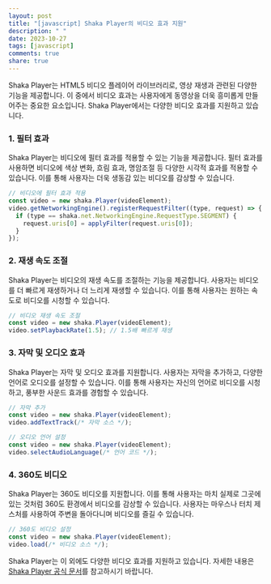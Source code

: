 ```yaml
---
layout: post
title: "[javascript] Shaka Player의 비디오 효과 지원"
description: " "
date: 2023-10-27
tags: [javascript]
comments: true
share: true
---
```


Shaka Player는 HTML5 비디오 플레이어 라이브러리로, 영상 재생과 관련된 다양한 기능을 제공합니다. 이 중에서 비디오 효과는 사용자에게 동영상을 더욱 흥미롭게 만들어주는 중요한 요소입니다. Shaka Player에서는 다양한 비디오 효과를 지원하고 있습니다.

### 1. 필터 효과

Shaka Player는 비디오에 필터 효과를 적용할 수 있는 기능을 제공합니다. 필터 효과를 사용하면 비디오에 색상 변화, 흐림 효과, 명암조절 등 다양한 시각적 효과를 적용할 수 있습니다. 이를 통해 사용자는 더욱 생동감 있는 비디오를 감상할 수 있습니다.

```javascript
// 비디오에 필터 효과 적용
const video = new shaka.Player(videoElement);
video.getNetworkingEngine().registerRequestFilter((type, request) => {
  if (type == shaka.net.NetworkingEngine.RequestType.SEGMENT) {
    request.uris[0] = applyFilter(request.uris[0]);
  }
});
```

### 2. 재생 속도 조절

Shaka Player는 비디오의 재생 속도를 조절하는 기능을 제공합니다. 사용자는 비디오를 더 빠르게 재생하거나 더 느리게 재생할 수 있습니다. 이를 통해 사용자는 원하는 속도로 비디오를 시청할 수 있습니다.

```javascript
// 비디오 재생 속도 조절
const video = new shaka.Player(videoElement);
video.setPlaybackRate(1.5); // 1.5배 빠르게 재생
```

### 3. 자막 및 오디오 효과

Shaka Player는 자막 및 오디오 효과를 지원합니다. 사용자는 자막을 추가하고, 다양한 언어로 오디오를 설정할 수 있습니다. 이를 통해 사용자는 자신의 언어로 비디오를 시청하고, 풍부한 사운드 효과를 경험할 수 있습니다.

```javascript
// 자막 추가
const video = new shaka.Player(videoElement);
video.addTextTrack(/* 자막 소스 */);

// 오디오 언어 설정
const video = new shaka.Player(videoElement);
video.selectAudioLanguage(/* 언어 코드 */);
```

### 4. 360도 비디오

Shaka Player는 360도 비디오를 지원합니다. 이를 통해 사용자는 마치 실제로 그곳에 있는 것처럼 360도 환경에서 비디오를 감상할 수 있습니다. 사용자는 마우스나 터치 제스처를 사용하여 주변을 돌아다니며 비디오를 즐길 수 있습니다.

```javascript
// 360도 비디오 설정
const video = new shaka.Player(videoElement);
video.load(/* 비디오 소스 */);
```

Shaka Player는 이 외에도 다양한 비디오 효과를 지원하고 있습니다. 자세한 내용은 [Shaka Player 공식 문서](https://github.com/google/shaka-player)를 참고하시기 바랍니다.